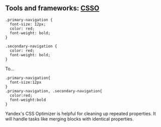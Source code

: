 ##  Tools and frameworks: [CSSO](http://bem.info/tools/csso/)

    .primary-navigation {
      font-size: 12px;
      color: red;
      font-weight: bold;
    }

    .secondary-navigation {
      color: red;
      font-weight: bold;
    }

To...

    .primary-navigation{
      font-size:12px
    }
    .primary-navigation, .secondary-navigation{
      color:red;
      font-weight:bold
    }

<aside data-markdown class="notes">
    Yandex's CSS Optimizer is helpful for cleaning up
    repeated properties.  It will handle tasks like
    merging blocks with identical properties.
</aside>

